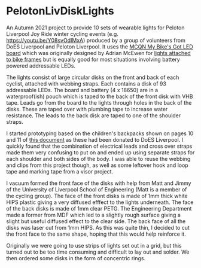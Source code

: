 # PelotonLivDiskLights
An Autumn 2021 project to provide 10 sets of wearable lights for Peloton Liverpool Joy Ride winter cycling events (e.g. https://youtu.be/Y08svOdIMxA) produced by a group of volunteers from DoES Liverpool and Peloton Liverpool. It uses the [MCQN My Bike's Got LED board](github.com/mcqn/my-bikes-got-led) which was originally designed by Adrian McEwen for [lights attached to bike frames](https://mcqn.com/posts/week-842-all-about-active-travel/?utm_source=dlvr.it&utm_medium=twitter) but is equally good for most situations involving battery powered addressable LEDs.

The lights consist of large circular disks on the front and back of each cyclist, attached with webbing straps. Each contains a disk of 93 addressable LEDs. The board and battery (4 x 18650) are in a waterproof(ish) pouch which is taped to the back of the front disk with VHB tape. Leads go from the board to the lights through holes in the back of the disks. These are taped over with plumbing tape to increase water resistance. The leads to the back disk are taped to one of the shoulder straps.

I started prototyping based on the children's backpacks shown on pages 10 and 11 of [this document](http://torquetorque.net/wp-content/uploads/CriticalKitsAndHow%20WeUseThem.pdf) as these had been donated to DoES Liverpool. I quickly found that the combination of electrical leads and cross over straps made them very confusing to put on and ended up using separate straps for each shoulder and both sides of the body. I was able to reuse the webbing and clips from this project though, as well as some leftover hook and loop tape and marking tape from a visor project.

I vacuum formed the front face of the disks with help from Matt and Jimmy of the University of Liverpool School of Engineering (Matt is a member of the cycling group). The face of the front disks is made of 1mm thick white HIPS plastic giving a very diffused efffect to the lights underneath. The face of the back disks is made of 1mm clear PETG. The Engineering Department made a former from MDF which led to a slightly rough surface giving a slight but useful diffused effect to the clear side. The back face of all the disks was laser cut from 1mm HIPS. As this was quite thin, I decided to cut the front face to the same shape, hoping that this would help reinforce it.

Originally we were going to use strips of lights set out in a grid, but this turned out to be too time consuming and difficult to lay out and solder. We then ordered some disks in the form of concentric rings.
